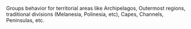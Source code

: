 Groups behavior for territorial areas like Archipelagos, Outermost regions, traditional divisions (Melanesia, Polinesia, etc), Capes, Channels, Peninsulas, etc.
